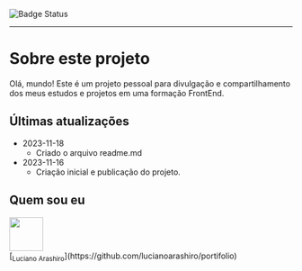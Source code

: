 ![Badge Status](https://img.shields.io/badge/Status-Em_desenvolvimento-green)

---

# Sobre este projeto
Olá, mundo!
Este é um projeto pessoal para divulgação e compartilhamento dos meus estudos e projetos em uma formação FrontEnd.

## Últimas atualizações
- 2023-11-18
    - Criado o arquivo readme.md
- 2023-11-16
    - Criação inicial e publicação do projeto.

## Quem sou eu

<img src="https://github.com/lucianoarashiro.png" width="60px;"/>
<br />
[<sub><ahref="https://github.com/lucianoarashiro">Luciano Arashiro</a></sub>](https://github.com/lucianoarashiro/portifolio)